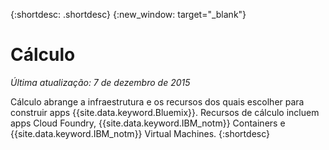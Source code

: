 {:shortdesc: .shortdesc} 
{:new_window: target="_blank"}

# Cálculo
*Última atualização: 7 de dezembro de 2015*

Cálculo abrange a infraestrutura e os recursos dos quais escolher para construir apps {{site.data.keyword.Bluemix}}. Recursos de cálculo incluem apps Cloud Foundry, {{site.data.keyword.IBM_notm}} Containers e {{site.data.keyword.IBM_notm}} Virtual Machines.
{:shortdesc}
